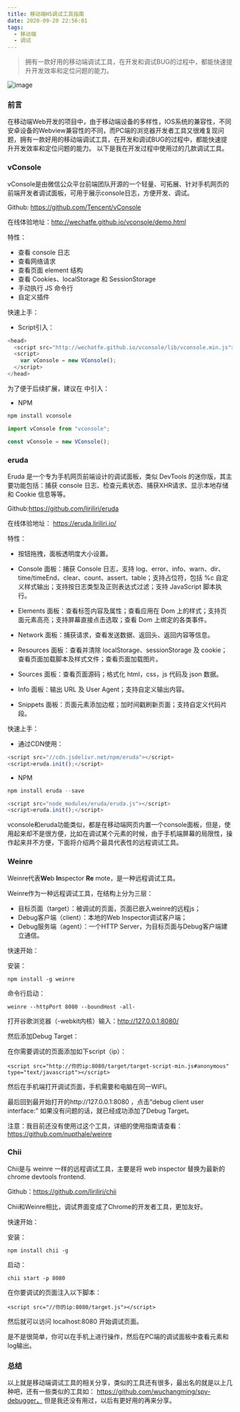 ```yaml
---
title: 移动端H5调试工具指南
date: 2020-09-20 22:56:01
tags:
  - 移动端
  - 调试
---
```


> 拥有一款好用的移动端调试工具，在开发和调试BUG的过程中，都能快速提升开发效率和定位问题的能力。

![image](http://img.yanyuanfe.cn/mobile.jpeg)

<!--more-->

### 前言
在移动端Web开发的项目中，由于移动端设备的多样性，IOS系统的兼容性，不同安卓设备的Webview兼容性的不同，而PC端的浏览器开发者工具又很难复现问题，拥有一款好用的移动端调试工具，在开发和调试BUG的过程中，都能快速提升开发效率和定位问题的能力。
以下是我在开发过程中使用过的几款调试工具。

### vConsole

vConsole是由微信公众平台前端团队开源的一个轻量、可拓展、针对手机网页的前端开发者调试面板，可用于展示console日志，方便开发、调试。

Github: https://github.com/Tencent/vConsole

在线体验地址：http://wechatfe.github.io/vconsole/demo.html

特性：
- 查看 console 日志
- 查看网络请求
- 查看页面 element 结构
- 查看 Cookies、localStorage 和 SessionStorage
- 手动执行 JS 命令行
- 自定义插件

快速上手：

- Script引入：

``` js
<head>
  <script src="http://wechatfe.github.io/vconsole/lib/vconsole.min.js"></script>
  <script>
    var vConsole = new VConsole();
  </script>
</head>
```
为了便于后续扩展，建议在 <head> 中引入：
- NPM

``` bash
npm install vconsole
```

``` js
import vConsole from "vconsole";

const vConsole = new VConsole();
```

### eruda

Eruda 是一个专为手机网页前端设计的调试面板，类似 DevTools 的迷你版，其主要功能包括：捕获 console 日志、检查元素状态、捕获XHR请求、显示本地存储和 Cookie 信息等等。

Github:https://github.com/liriliri/eruda

在线体验地址： https://eruda.liriliri.io/

特性：

- 按钮拖拽，面板透明度大小设置。

- Console 面板：捕获 Console 日志，支持 log、error、info、warn、dir、time/timeEnd、clear、count、assert、table；支持占位符，包括 %c 自定义样式输出；支持按日志类型及正则表达式过滤；支持 JavaScript 脚本执行。

- Elements 面板：查看标签内容及属性；查看应用在 Dom 上的样式；支持页面元素高亮；支持屏幕直接点击选取；查看 Dom 上绑定的各类事件。

- Network 面板：捕获请求，查看发送数据、返回头、返回内容等信息。

- Resources 面板：查看并清除 localStorage、sessionStorage 及 cookie；查看页面加载脚本及样式文件；查看页面加载图片。

- Sources 面板：查看页面源码；格式化 html，css，js 代码及 json 数据。

- Info 面板：输出 URL 及 User Agent；支持自定义输出内容。

- Snippets 面板：页面元素添加边框；加时间戳刷新页面；支持自定义代码片段。


快速上手：

- 通过CDN使用：

``` js
<script src="//cdn.jsdelivr.net/npm/eruda"></script>
<script>eruda.init();</script>
```
- NPM

``` js
npm install eruda --save

<script src="node_modules/eruda/eruda.js"></script>
<script>eruda.init();</script>
```

vconsole和eruda功能类似，都是在移动端网页内置一个console面板，但是，使用起来却不是很方便，比如在调试某个元素的时候，由于手机端屏幕的局限性，操作起来并不方便，下面将介绍两个最具代表性的远程调试工具。

### Weinre

Weinre代表**We**b **In**spector **Re** mote，是一种远程调试工具。

Weinre作为一种远程调试工具，在结构上分为三层：

- 目标页面（target）：被调试的页面，页面已嵌入weinre的远程js；
- Debug客户端（client）：本地的Web Inspector调试客户端；
- Debug服务端（agent）：一个HTTP Server，为目标页面与Debug客户端建立通信。

快速开始：

安装：
``` 
npm install -g weinre
```

命令行启动：

```
weinre --httpPort 8080 --boundHost -all-
```

打开谷歌浏览器（-webkit内核）输入：http://127.0.0.1:8080/  

然后添加Debug Target：

在你需要调试的页面添加如下script（ip）：


```
<script src="http://你的ip:8080/target/target-script-min.js#anonymous" type="text/javascript"></script>
```

然后在手机端打开调试页面，手机需要和电脑在同一WIFI。

最后回到最开始打开的http://127.0.0.1:8080 ，点击“debug client user interface:”  如果没有问题的话，就已经成功添加了Debug Target。

注意：我目前还没有使用过这个工具，详细的使用指南请查看：https://github.com/nupthale/weinre

### Chii

Chii是与 weinre 一样的远程调试工具，主要是将 web inspector 替换为最新的 chrome devtools frontend.

Github：https://github.com/liriliri/chii

Chii和Weinre相比，调试界面变成了Chrome的开发者工具，更加友好。

快速开始：

安装：


```
npm install chii -g
```
启动：


```
chii start -p 8080
```
在你要调试的页面注入以下脚本：


```
<script src="//你的ip:8080/target.js"></script>
```

然后就可以访问 localhost:8080 开始调试页面。

是不是很简单，你可以在手机上进行操作，然后在PC端的调试面板中查看元素和log输出。


### 总结

以上就是移动端调试工具的相关分享，类似的工具还有很多，最出名的就是以上几种吧，还有一些类似的工具如：
https://github.com/wuchangming/spy-debugger， 但是我还没有用过，以后有更好用的再来分享。
